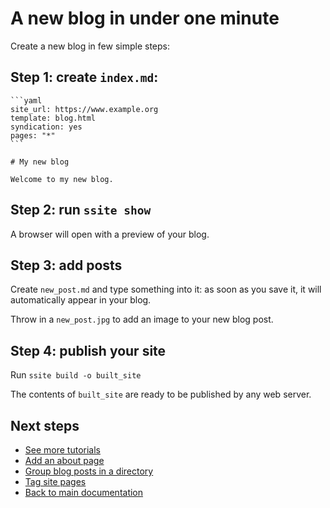 # A new blog in under one minute

Create a new blog in few simple steps:

## Step 1: create `index.md`:

~~~~{.md}
```yaml
site_url: https://www.example.org
template: blog.html
syndication: yes
pages: "*"
```

# My new blog

Welcome to my new blog.
~~~~

## Step 2: run `ssite show`

A browser will open with a preview of your blog.


## Step 3: add posts

Create `new_post.md` and type something into it: as soon as you save it,
it will automatically appear in your blog.

Throw in a `new_post.jpg` to add an image to your new blog post.


## Step 4: publish your site

Run `ssite build -o built_site`

The contents of `built_site` are ready to be published by any web server.


## Next steps

* [See more tutorials](README.md)
* [Add an about page](../howto/about-page.md)
* [Group blog posts in a directory](../howto/blog-posts-in-a-directory.md)
* [Tag site pages](../howto/tag-pages.md)
* [Back to main documentation](../../README.md)
